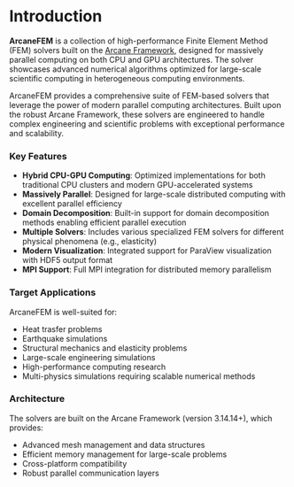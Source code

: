 # Introduction

**ArcaneFEM** is a collection of high-performance Finite Element Method (FEM) solvers built on the [Arcane Framework](https://github.com/arcaneframework/framework), designed for massively parallel computing on both CPU and GPU architectures. The solver showcases advanced numerical algorithms optimized for large-scale scientific computing in heterogeneous computing environments.

ArcaneFEM provides a comprehensive suite of FEM-based solvers that leverage the power of modern parallel computing architectures. Built upon the robust Arcane Framework, these solvers are engineered to handle complex engineering and scientific problems with exceptional performance and scalability.

### Key Features

- **Hybrid CPU-GPU Computing**: Optimized implementations for both traditional CPU clusters and modern GPU-accelerated systems
- **Massively Parallel**: Designed for large-scale distributed computing with excellent parallel efficiency
- **Domain Decomposition**: Built-in support for domain decomposition methods enabling efficient parallel execution
- **Multiple Solvers**: Includes various specialized FEM solvers for different physical phenomena (e.g., elasticity)
- **Modern Visualization**: Integrated support for ParaView visualization with HDF5 output format
- **MPI Support**: Full MPI integration for distributed memory parallelism

### Target Applications

ArcaneFEM is well-suited for:
- Heat trasfer problems
- Earthquake simulations
- Structural mechanics and elasticity problems
- Large-scale engineering simulations
- High-performance computing research
- Multi-physics simulations requiring scalable numerical methods

### Architecture

The solvers are built on the Arcane Framework (version 3.14.14+), which provides:
- Advanced mesh management and data structures
- Efficient memory management for large-scale problems
- Cross-platform compatibility
- Robust parallel communication layers

